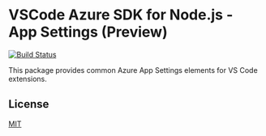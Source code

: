 # VSCode Azure SDK for Node.js - App Settings (Preview)

[![Build Status](https://dev.azure.com/ms-azuretools/AzCode/_apis/build/status/vscode-azuretools)](https://dev.azure.com/ms-azuretools/AzCode/_build/latest?definitionId=17)

This package provides common Azure App Settings elements for VS Code extensions.

## License

[MIT](LICENSE.md)
